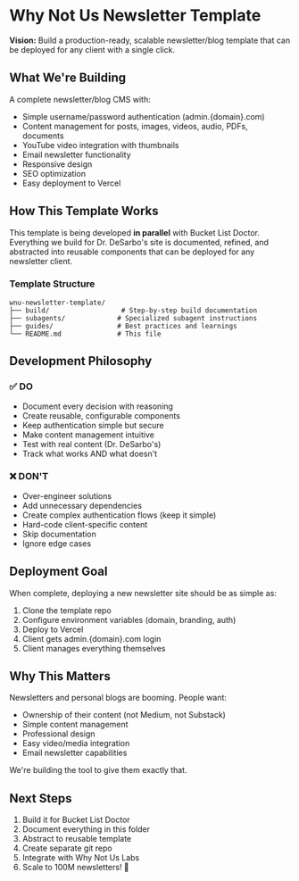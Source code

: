 # Why Not Us Newsletter Template

**Vision:** Build a production-ready, scalable newsletter/blog template that can be deployed for any client with a single click.

## What We're Building

A complete newsletter/blog CMS with:
- Simple username/password authentication (admin.{domain}.com)
- Content management for posts, images, videos, audio, PDFs, documents
- YouTube video integration with thumbnails
- Email newsletter functionality
- Responsive design
- SEO optimization
- Easy deployment to Vercel

## How This Template Works

This template is being developed **in parallel** with Bucket List Doctor. Everything we build for Dr. DeSarbo's site is documented, refined, and abstracted into reusable components that can be deployed for any newsletter client.

### Template Structure

```
wnu-newsletter-template/
├── build/                  # Step-by-step build documentation
├── subagents/             # Specialized subagent instructions
├── guides/                # Best practices and learnings
└── README.md              # This file
```

## Development Philosophy

### ✅ DO
- Document every decision with reasoning
- Create reusable, configurable components
- Keep authentication simple but secure
- Make content management intuitive
- Test with real content (Dr. DeSarbo's)
- Track what works AND what doesn't

### ❌ DON'T
- Over-engineer solutions
- Add unnecessary dependencies
- Create complex authentication flows (keep it simple)
- Hard-code client-specific content
- Skip documentation
- Ignore edge cases

## Deployment Goal

When complete, deploying a new newsletter site should be as simple as:
1. Clone the template repo
2. Configure environment variables (domain, branding, auth)
3. Deploy to Vercel
4. Client gets admin.{domain}.com login
5. Client manages everything themselves

## Why This Matters

Newsletters and personal blogs are booming. People want:
- Ownership of their content (not Medium, not Substack)
- Simple content management
- Professional design
- Easy video/media integration
- Email newsletter capabilities

We're building the tool to give them exactly that.

## Next Steps

1. Build it for Bucket List Doctor
2. Document everything in this folder
3. Abstract to reusable template
4. Create separate git repo
5. Integrate with Why Not Us Labs
6. Scale to 100M newsletters! 🚀
